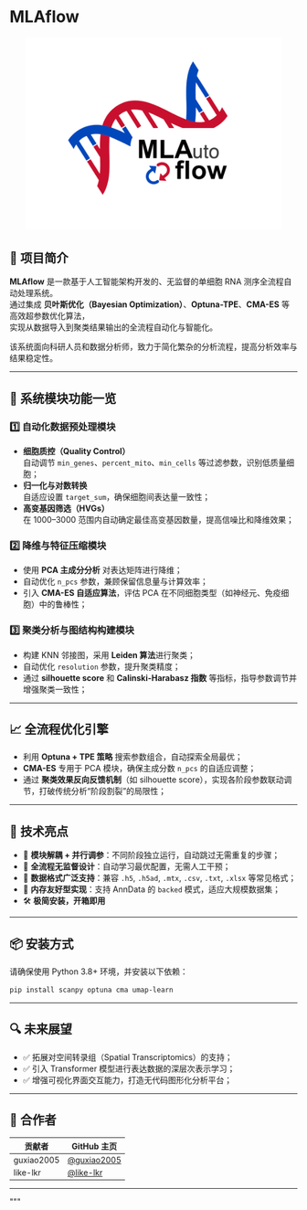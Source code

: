 # MLAflow

<p align="center">
  <img src="图片9.png" alt="MLAutoFlow Logo" width="450"/>
</p>

## 🚀 项目简介

**MLAflow** 是一款基于人工智能架构开发的、无监督的单细胞 RNA 测序全流程自动处理系统。  
通过集成 **贝叶斯优化（Bayesian Optimization）**、**Optuna-TPE**、**CMA-ES** 等高效超参数优化算法，  
实现从数据导入到聚类结果输出的全流程自动化与智能化。

该系统面向科研人员和数据分析师，致力于简化繁杂的分析流程，提高分析效率与结果稳定性。

---

## 🔧 系统模块功能一览

### 1️⃣ 自动化数据预处理模块
- **细胞质控（Quality Control）**  
  自动调节 `min_genes`、`percent_mito`、`min_cells` 等过滤参数，识别低质量细胞；
- **归一化与对数转换**  
  自适应设置 `target_sum`，确保细胞间表达量一致性；
- **高变基因筛选（HVGs）**  
  在 1000–3000 范围内自动确定最佳高变基因数量，提高信噪比和降维效果；

### 2️⃣ 降维与特征压缩模块
- 使用 **PCA 主成分分析** 对表达矩阵进行降维；
- 自动优化 `n_pcs` 参数，兼顾保留信息量与计算效率；
- 引入 **CMA-ES 自适应算法**，评估 PCA 在不同细胞类型（如神经元、免疫细胞）中的鲁棒性；

### 3️⃣ 聚类分析与图结构构建模块
- 构建 KNN 邻接图，采用 **Leiden 算法**进行聚类；
- 自动优化 `resolution` 参数，提升聚类精度；
- 通过 **silhouette score** 和 **Calinski-Harabasz 指数** 等指标，指导参数调节并增强聚类一致性；

---

## 📈 全流程优化引擎

- 利用 **Optuna + TPE 策略** 搜索参数组合，自动探索全局最优；
- **CMA-ES** 专用于 PCA 模块，确保主成分数 `n_pcs` 的自适应调整；
- 通过 **聚类效果反向反馈机制**（如 silhouette score），实现各阶段参数联动调节，打破传统分析“阶段割裂”的局限性；

---

## 🧠 技术亮点

- 🧩 **模块解耦 + 并行调参**：不同阶段独立运行，自动跳过无需重复的步骤；
- 🧠 **全流程无监督设计**：自动学习最优配置，无需人工干预；
- 🧠 **数据格式广泛支持**：兼容 `.h5`, `.h5ad`, `.mtx`, `.csv`, `.txt`, `.xlsx` 等常见格式；
- 💾 **内存友好型实现**：支持 AnnData 的 `backed` 模式，适应大规模数据集；
- 🛠️ **极简安装，开箱即用**

---

## 📦 安装方式

请确保使用 Python 3.8+ 环境，并安装以下依赖：

```bash
pip install scanpy optuna cma umap-learn
```

---

## 🔍 未来展望

- ✅ 拓展对空间转录组（Spatial Transcriptomics）的支持；
- ✅ 引入 Transformer 模型进行表达数据的深层次表示学习；
- ✅ 增强可视化界面交互能力，打造无代码图形化分析平台；

---

## 🤝 合作者

| 贡献者 | GitHub 主页 |
|--------|-------------|
| guxiao2005 | [@guxiao2005](https://github.com/guxiao2005) |
| like-lkr   | [@like-lkr](https://github.com/like-lkr) |

---
"""
